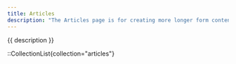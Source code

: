 ```yaml
---
title: Articles
description: "The Articles page is for creating more longer form content and showing how to separate content from the blog."
--- 
```


{{ description }}

::CollectionList{collection="articles"}